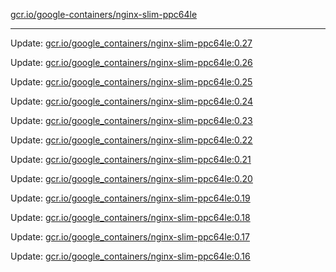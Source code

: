 [gcr.io/google-containers/nginx-slim-ppc64le](https://hub.docker.com/r/cruse/nginx-slim-ppc64le/tags/) 

----
Update: [gcr.io/google_containers/nginx-slim-ppc64le:0.27](https://hub.docker.com/r/cruse/nginx-slim-ppc64le/tags/)

Update: [gcr.io/google_containers/nginx-slim-ppc64le:0.26](https://hub.docker.com/r/cruse/nginx-slim-ppc64le/tags/)

Update: [gcr.io/google_containers/nginx-slim-ppc64le:0.25](https://hub.docker.com/r/cruse/nginx-slim-ppc64le/tags/)

Update: [gcr.io/google_containers/nginx-slim-ppc64le:0.24](https://hub.docker.com/r/cruse/nginx-slim-ppc64le/tags/)

Update: [gcr.io/google_containers/nginx-slim-ppc64le:0.23](https://hub.docker.com/r/cruse/nginx-slim-ppc64le/tags/)

Update: [gcr.io/google_containers/nginx-slim-ppc64le:0.22](https://hub.docker.com/r/cruse/nginx-slim-ppc64le/tags/)

Update: [gcr.io/google_containers/nginx-slim-ppc64le:0.21](https://hub.docker.com/r/cruse/nginx-slim-ppc64le/tags/)

Update: [gcr.io/google_containers/nginx-slim-ppc64le:0.20](https://hub.docker.com/r/cruse/nginx-slim-ppc64le/tags/)

Update: [gcr.io/google_containers/nginx-slim-ppc64le:0.19](https://hub.docker.com/r/cruse/nginx-slim-ppc64le/tags/)

Update: [gcr.io/google_containers/nginx-slim-ppc64le:0.18](https://hub.docker.com/r/cruse/nginx-slim-ppc64le/tags/)

Update: [gcr.io/google_containers/nginx-slim-ppc64le:0.17](https://hub.docker.com/r/cruse/nginx-slim-ppc64le/tags/)

Update: [gcr.io/google_containers/nginx-slim-ppc64le:0.16](https://hub.docker.com/r/cruse/nginx-slim-ppc64le/tags/)

